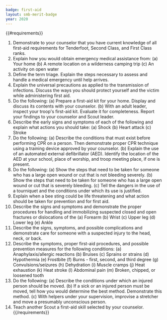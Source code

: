 ```yaml
---
badge: first-aid
layout: smb-merit-badge
year: 2020
---
```


{{#requirements}}
1. Demonstrate to your counselor that you have current knowledge of all first-aid requirements for Tenderfoot, Second Class, and First Class ranks.
2. Explain how you would obtain emergency medical assistance from:
    (a) Your home
    (b) A remote location on a wilderness camping trip
    (c) An activity on open water
3. Define the term triage. Explain the steps necessary to assess and handle a medical emergency until help arrives.
4. Explain the universal precautions as applied to the transmission of infections. Discuss the ways you should protect yourself and the victim while administering first aid.
5. Do the following:
    (a) Prepare a first-aid kit for your home. Display and discuss its contents with your counselor.
    (b) With an adult leader, inspect your troop's first-aid kit. Evaluate it for completeness. Report your findings to your counselor and Scout leader.
6. Describe the early signs and symptoms of each of the following and explain what actions you should take:
    (a) Shock
    (b) Heart attack
    (c) Stroke
7. Do the following:
    (a) Describe the conditions that must exist before performing CPR on a person. Then demonstrate proper CPR technique using a training device approved by your counselor.
    (b) Explain the use of an automated external defibrillator (AED). Identify the location of the AED at your school, place of worship, and troop meeting place, if one is present.
8. Do the following:
    (a) Show the steps that need to be taken for someone who has a large open wound or cut that is not bleeding severely.
    (b) Show the steps that need to be taken for someone who has a large open wound or cut that is severely bleeding.
    (c) Tell the dangers in the use of a tourniquet and the conditions under which its use is justified.
9. Explain when a bee sting could be life threatening and what action should be taken for prevention and for first aid.
10. Describe the signs and symptoms and demonstrate the proper procedures for handling and immobilizing suspected closed and open fractures or dislocations of the
    (a) Forearm
    (b) Wrist
    (c) Upper leg
    (d) Lower leg
    (e) Ankle
11. Describe the signs, symptoms, and possible complications and demonstrate care for someone with a suspected injury to the head, neck, or back.
12. Describe the symptoms, proper first-aid procedures, and possible prevention measures for the following conditions:
    (a) Anaphylaxis/allergic reactions
    (b) Bruises
    (c) Sprains or strains
    (d) Hypothermia
    (e) Frostbite
    (f) Burns - first, second, and third degree
    (g) Convulsions/seizures
    (h) Dehydration
    (i) Muscle cramps
    (j) Heat exhaustion
    (k) Heat stroke
    (l) Abdominal pain
    (m) Broken, chipped, or loosened tooth
13. Do the following:
    (a) Describe the conditions under which an injured person should be moved.
    (b) If a sick or an injured person must be moved, tell how you would determine the best method. Demonstrate this method.
    (c) With helpers under your supervision, improvise a stretcher and move a presumably unconscious person.
14. Teach another Scout a first-aid skill selected by your counselor.
{{/requirements}}
